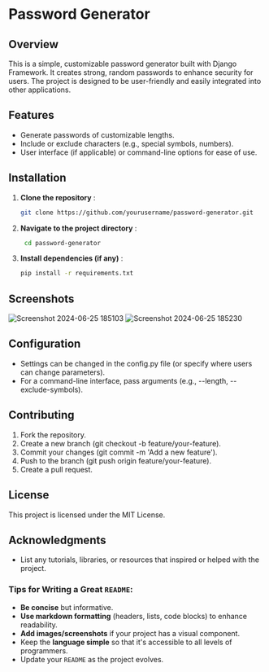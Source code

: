 # Password Generator

## Overview
This is a simple, customizable password generator built with Django Framework. It creates strong, random passwords to enhance security for users. The project is designed to be user-friendly and easily integrated into other applications.

## Features
- Generate passwords of customizable lengths.
- Include or exclude characters (e.g., special symbols, numbers).
- User interface (if applicable) or command-line options for ease of use.

## Installation
1. **Clone the repository** :
   ```bash
   git clone https://github.com/yourusername/password-generator.git

2. **Navigate to the project directory** :
   ```bash
    cd password-generator

4. **Install dependencies (if any)** :
   ```bash
   pip install -r requirements.txt

## Screenshots
![Screenshot 2024-06-25 185103](https://github.com/user-attachments/assets/a1a3dc87-1679-48a8-9687-d5b9e3206ace)
![Screenshot 2024-06-25 185230](https://github.com/user-attachments/assets/a00345a5-4e1a-4ef7-bb6e-df1e498a2cb1)


## Configuration

- Settings can be changed in the config.py file (or specify where users can change parameters).
- For a command-line interface, pass arguments (e.g., --length, --exclude-symbols).

## Contributing
1. Fork the repository.
2. Create a new branch (git checkout -b feature/your-feature).
3. Commit your changes (git commit -m 'Add a new feature').
4. Push to the branch (git push origin feature/your-feature).
5. Create a pull request.

## License
This project is licensed under the MIT License.

## Acknowledgments
- List any tutorials, libraries, or resources that inspired or helped with the project.

### Tips for Writing a Great `README`:
- **Be concise** but informative.
- **Use markdown formatting** (headers, lists, code blocks) to enhance readability.
- **Add images/screenshots** if your project has a visual component.
- Keep the **language simple** so that it's accessible to all levels of programmers.
- Update your `README` as the project evolves.
  
